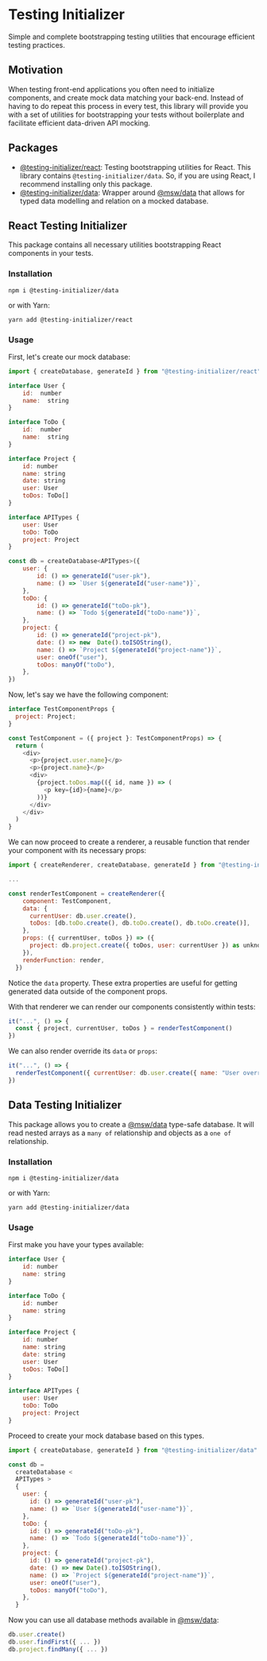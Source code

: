 # Testing Initializer

Simple and complete bootstrapping testing utilities that encourage efficient testing practices.

## Motivation

When testing front-end applications you often need to initialize components, and create mock data matching your
back-end. Instead of having to do repeat this process in every test, this library will provide you with a set of
utilities for bootstrapping your tests without boilerplate and facilitate efficient data-driven API mocking.

## Packages

- [@testing-initializer/react](#react-testing-initializer): Testing bootstrapping utilities for React. This library
  contains `@testing-initializer/data`. So, if you are using React, I recommend installing only this package.
- [@testing-initializer/data](#data-testing-initializer): Wrapper around [@msw/data]("https://github.com/mswjs/data")
  that allows for typed data modelling and relation on a mocked database.

## React Testing Initializer

This package contains all necessary utilities bootstrapping React components in your tests.

### Installation

```shell
npm i @testing-initializer/data
```

or with Yarn:

```shell
yarn add @testing-initializer/react
```

### Usage

First, let's create our mock database:

```js
import { createDatabase, generateId } from "@testing-initializer/react"

interface User {
	id:  number
	name:  string
}

interface ToDo {
	id:  number
	name:  string
}

interface Project {
	id: number
	name: string
	date: string
	user: User
	toDos: ToDo[]
}

interface APITypes {
	user: User
	toDo: ToDo
	project: Project
}

const db = createDatabase<APITypes>({
	user: {
		id: () => generateId("user-pk"),
		name: () => `User ${generateId("user-name")}`,
	},
	toDo: {
		id: () => generateId("toDo-pk"),
		name: () => `Todo ${generateId("toDo-name")}`,
	},
	project: {
		id: () => generateId("project-pk"),
		date: () => new  Date().toISOString(),
		name: () => `Project ${generateId("project-name")}`,
		user: oneOf("user"),
		toDos: manyOf("toDo"),
	},
})
```

Now, let's say we have the following component:

```js
interface TestComponentProps {
  project: Project;
}

const TestComponent = ({ project }: TestComponentProps) => {
  return (
    <div>
      <p>{project.user.name}</p>
      <p>{project.name}</p>
      <div>
        {project.toDos.map(({ id, name }) => (
          <p key={id}>{name}</p>
        ))}
      </div>
    </div>
  )
}
```

We can now proceed to create a renderer, a reusable function that render your component with its necessary props:

```js
import { createRenderer, createDatabase, generateId } from "@testing-initializer/react"

...

const renderTestComponent = createRenderer({
    component: TestComponent,
    data: {
      currentUser: db.user.create(),
      toDos: [db.toDo.create(), db.toDo.create(), db.toDo.create()],
    },
    props: ({ currentUser, toDos }) => ({
      project: db.project.create({ toDos, user: currentUser }) as unknown as Project,
    }),
    renderFunction: render,
  })
```

Notice the `data` property. These extra properties are useful for getting generated data outside of the component props.

With that renderer we can render our components consistently within tests:

```js
it("...", () => {
  const { project, currentUser, toDos } = renderTestComponent()
})
```

We can also render override its `data` or `props`:

```js
it("...", () => {
  renderTestComponent({ currentUser: db.user.create({ name: "User override" }) })
})
```

## Data Testing Initializer

This package allows you to create a [@msw/data]("https://github.com/mswjs/data") type-safe database. It will read nested
arrays as a `many of` relationship and objects as a `one of` relationship.

### Installation

```shell
npm i @testing-initializer/data
```

or with Yarn:

```shell
yarn add @testing-initializer/data
```

### Usage

First make you have your types available:

```js
interface User {
	id: number
	name: string
}

interface ToDo {
	id: number
	name: string
}

interface Project {
	id: number
	name: string
	date: string
	user: User
	toDos: ToDo[]
}

interface APITypes {
	user: User
	toDo: ToDo
	project: Project
}
```

Proceed to create your mock database based on this types.

```js
import { createDatabase, generateId } from "@testing-initializer/data"

const db =
  createDatabase <
  APITypes >
  {
    user: {
      id: () => generateId("user-pk"),
      name: () => `User ${generateId("user-name")}`,
    },
    toDo: {
      id: () => generateId("toDo-pk"),
      name: () => `Todo ${generateId("toDo-name")}`,
    },
    project: {
      id: () => generateId("project-pk"),
      date: () => new Date().toISOString(),
      name: () => `Project ${generateId("project-name")}`,
      user: oneOf("user"),
      toDos: manyOf("toDo"),
    },
  }
```

Now you can use all database methods available in [@msw/data]("https://github.com/mswjs/data"):

```js
db.user.create()
db.user.findFirst({ ... })
db.project.findMany({ ... })
```
